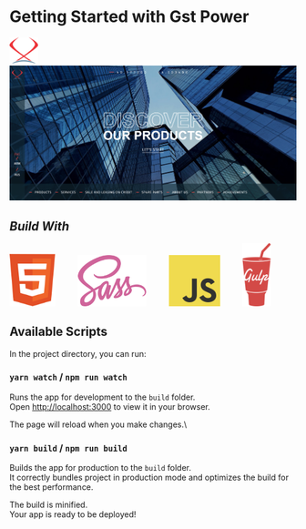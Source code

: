 # Getting Started with Gst Power

<a href="https://gst-power.vercel.app/" target="_blank">
  <p align="left">
      <img src="./src/assets/images/svgs/sidebar-logo.svg" alt="Build Status" width="50">
      <img src="./src/assets/images/hero-preview.png" alt="Preview">
  </p>
</a>

## ***Build With***
<p align="left">
    <img src="./src/assets/svg/html-icon.svg" alt="HTML" width="80"> &emsp; &emsp;
    <img src="./src/assets/svg/sass-icon.svg" alt="SASS" width="120"> &emsp; &emsp;
    <img src="./src/assets/svg/js-icon.svg" alt="JavaScript" width="90"> &emsp; &emsp;
    <img src="./src/assets/svg/gulp-icon.svg" alt="Gulp" width="50">
</p>

## Available Scripts

In the project directory, you can run:

### `yarn watch` / `npm run watch`

Runs the app for development to the `build` folder.\
Open [http://localhost:3000](http://localhost:3000) to view it in your browser.

The page will reload when you make changes.\

### `yarn build` / `npm run build`

Builds the app for production to the `build` folder.\
It correctly bundles project in production mode and optimizes the build for the best performance.

The build is minified.\
Your app is ready to be deployed!
